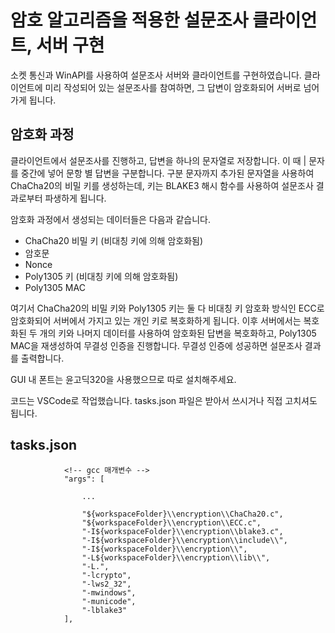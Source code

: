 # 암호 알고리즘을 적용한 설문조사 클라이언트, 서버 구현
소켓 통신과 WinAPI를 사용하여 설문조사 서버와 클라이언트를 구현하였습니다. 클라이언트에 미리 작성되어 있는 설문조사를 참여하면, 그 답변이 암호화되어 서버로 넘어가게 됩니다. 

## 암호화 과정
클라이언트에서 설문조사를 진행하고, 답변을 하나의 문자열로 저장합니다. 이 때 | 문자를 중간에 넣어 문항 별 답변을 구분합니다. 구분 문자까지 추가된 문자열을 사용하여 ChaCha20의 비밀 키를 생성하는데, 키는 BLAKE3 해시 함수를 사용하여 설문조사 결과로부터 파생하게 됩니다.

암호화 과정에서 생성되는 데이터들은 다음과 같습니다.

- ChaCha20 비밀 키 (비대칭 키에 의해 암호화됨)
- 암호문
- Nonce
- Poly1305 키  (비대칭 키에 의해 암호화됨)
- Poly1305 MAC

여기서 ChaCha20의 비밀 키와  Poly1305 키는 둘 다 비대칭 키 암호화 방식인 ECC로 암호화되어 서버에서 가지고 있는 개인 키로 복호화하게 됩니다. 이후 서버에서는 복호화된 두 개의 키와 나머지 데이터를 사용하여 암호화된 답변을 복호화하고, Poly1305 MAC을 재생성하여 무결성 인증을 진행합니다. 무결성 인증에 성공하면 설문조사 결과를 출력합니다.

GUI 내 폰트는 윤고딕320을 사용했으므로 따로 설치해주세요.

코드는 VSCode로 작업했습니다. tasks.json 파일은 받아서 쓰시거나 직접 고치셔도 됩니다. 
## tasks.json
```
            <!-- gcc 매개변수 -->
            "args": [

                ...

                "${workspaceFolder}\\encryption\\ChaCha20.c", 
                "${workspaceFolder}\\encryption\\ECC.c",
                "-I${workspaceFolder}\\encryption\\blake3.c",
                "-I${workspaceFolder}\\encryption\\include\\",
                "-I${workspaceFolder}\\encryption\\",
                "-L${workspaceFolder}\\encryption\\lib\\",
                "-L.",  
                "-lcrypto",                       
                "-lws2_32",                
                "-mwindows",
                "-municode",
                "-lblake3"
            ],
```

